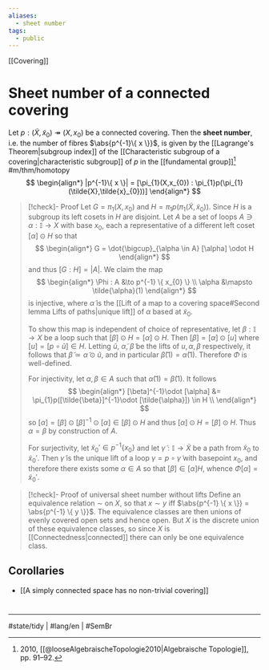 ```yaml
---
aliases:
  - sheet number
tags:
  - public
---
```

[[Covering]]
# Sheet number of a connected covering

Let $p : (\tilde{X}, \tilde{x}_{0}) \twoheadrightarrow (X,x_{0})$ be a connected covering.
Then the **sheet number**, i.e. the number of fibres $\abs{p^{-1}\{ x \}}$, is given by the [[Lagrange's Theorem|subgroup index]] of the [[Characteristic subgroup of a covering|characteristic subgroup]] of $p$ in the [[fundamental group]][^loose] #m/thm/homotopy 
$$
\begin{align*}
|p^{-1}\{ x \}| = [\pi_{1}(X,x_{0}) : \pi_{1}p(\pi_{1}(\tilde{X},\tilde{x}_{0}))]
\end{align*}
$$
[^loose]: 2010, [[@looseAlgebraischeTopologie2010|Algebraische Topologie]], pp. 91–92.

> [!check]- Proof
> Let $G = \pi_{1}(X,x_{0})$ and $H = \pi_{1}p(\pi_{1}(\tilde{X},\tilde{x}_{0}))$.
> Since $H$ is a subgroup its left cosets in $H$ are disjoint.
> Let $A$ be a set of loops $A \ni \alpha  : \mathbb{I} \to X$ with base $x_{0}$, each a representative of a different left coset $[\alpha] \odot H$ so that
> $$
> \begin{align*}
> G = \dot{\bigcup}_{\alpha \in A} [\alpha] \odot H
> \end{align*}
> $$
> and thus $[G:H] = |A|$.
> We claim the map
> $$
> \begin{align*}
> \Phi : A &\to p^{-1} \{ x_{0} \} \\
> \alpha &\mapsto \tilde{\alpha}(1)
> \end{align*}
> $$
> is injective, where $\tilde{\alpha}$ is the [[Lift of a map to a covering space#Second lemma Lifts of paths|unique lift]] of $\alpha$ based at $\tilde{x}_{0}$.
> 
> To show this map is independent of choice of representative, let $\beta : \mathbb{I } \to X$ be a loop such that $[\beta] \odot H = [\alpha] \odot H$.
> Then $[\beta] = [\alpha] \odot[u]$ where $[u] = [p \circ \tilde{u}] \in H$.
> Letting $\tilde{u}$, $\tilde{\alpha}$, $\tilde{\beta}$ be the lifts of  $u,\alpha,\beta$ respectively, it follows that $\tilde{\beta} \simeq \tilde{\alpha} \odot \tilde{u}$,
> and in particular $\tilde{\beta}(1) = \tilde{\alpha}(1)$.
> Therefore $\Phi$ is well-defined.
> 
> For injectivity, let $\alpha,\beta \in A$ such that $\tilde{\alpha}(1) = \tilde{\beta}(1)$.
> It follows
> $$
> \begin{align*}
> [\beta]^{-1}\odot [\alpha] &= \pi_{1}p([\tilde{\beta}]^{-1}\odot [\tilde{\alpha}]) \in H \\
> \end{align*}
> $$
> so $[\alpha] = [\beta]\odot [\beta]^{-1}\odot[\alpha] \in [\beta] \odot H$ and thus $[\alpha] \odot H = [\beta] \odot H$.
> Thus $\alpha=\beta$ by construction of $A$.
> 
> For surjectivity, let $\tilde{x}_{0}' \in p^{-1}\{ x_{0} \}$ and let $\tilde{\gamma} : \mathbb{I} \to \tilde{X}$ be a path from $\tilde{x}_{0}$ to $\tilde{x}_{0}'$.
> Then $\tilde{\gamma}$ is the unique lift of a loop $\gamma = p \circ \tilde{\gamma}$ with basepoint $x_{0}$,
> and therefore there exists some $\alpha \in A$ so that $[\beta] \in [\alpha]H$,
> whence $\Phi [\alpha] = \tilde{x}_{0}'$.


> [!check]- Proof of universal sheet number without lifts
> Define an equivalence relation $\sim$ on $X$, so that $x \sim y$ iff $\abs{p^{-1} \{ x \}} = \abs{p^{-1} \{ y \}}$.
> The equivalence classes are then unions of evenly covered open sets and hence open.
> But $X$ is the discrete union of these equivalence classes, so since $X$ is [[Connectedness|connected]] there can only be one equivalence class.
> <span class="QED"/>


## Corollaries

- [[A simply connected space has no non-trivial covering]]

#
---
#state/tidy | #lang/en | #SemBr
